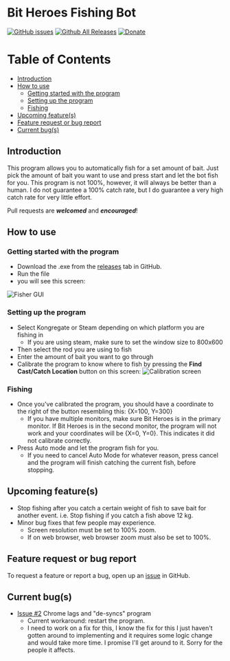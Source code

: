 # Bit Heroes Fishing Bot

[![GitHub issues](https://img.shields.io/github/issues/tiemonl/Bit-Heroes-Fishing-Bot.svg)](https://github.com/tiemonl/Bit-Heroes-Fishing-Bot/issues)
[![Github All Releases](https://img.shields.io/github/downloads/tiemonl/Bit-Heroes-Fishing-Bot/total.svg)](https://github.com/tiemonl/Bit-Heroes-Fishing-Bot/releases)
[![Donate](https://img.shields.io/badge/Donate-PayPal-green.svg)](https://www.paypal.com/cgi-bin/webscr?cmd=_s-xclick&hosted_button_id=9F2F5CFVSHK8G)


Table of Contents
=================
* [Introduction](#introduction)
* [How to use](#how-to-use)
	* [Getting started with the program](#getting-started-with-the-program)
	* [Setting up the program](#setting-up-the-program)
	* [Fishing](#fishing)
* [Upcoming feature(s)](#upcoming-features)
* [Feature request or bug report](#feature-request-or-bug-report)
* [Current bug(s)](#current-bugs)


## Introduction

This program allows you to automatically fish for a set amount of bait. Just pick the amount of bait you want to use and press start and let the bot fish for you. This program is not 100%, however, it will always be better than a human. I do not guarantee a 100% catch rate, but I do guarantee a very high catch rate for very little effort.

Pull requests are ***welcomed*** and ***encouraged***!

## How to use
### Getting started with the program
- Download the .exe from the [releases](https://github.com/tiemonl/Bit-Heroes-Fishing-Bot/releases) tab in GitHub.
- Run the file
- you will see this screen:

![Fisher GUI](https://i.imgur.com/19MnQxW.png)

### Setting up the program
- Select Kongregate or Steam depending on which platform you are fishing in
    - If you are using steam, make sure to set the window size to 800x600
- Then select the rod you are using to fish
- Enter the amount of bait you want to go through
- Calibrate the program to know where to fish by pressing the **Find Cast/Catch Location** button on this screen:
![Calibration screen](https://i.imgur.com/8mJ0T4o.png)

### Fishing
- Once you've calibrated the program, you should have a coordinate to the right of the button resembling this: {X=100, Y=300}
    - If you have multiple monitors, make sure Bit Heroes is in the primary monitor. If Bit Heroes is in the second monitor, the program will not work and your coordinates will be {X=0, Y=0}. This indicates it did not calibrate correctly.
- Press Auto mode and let the program fish for you.
    - If you need to cancel Auto Mode for whatever reason, press cancel and the program will finish catching the current fish, before stopping.


## Upcoming feature(s)
- Stop fishing after you catch a certain weight of fish to save bait for another event. i.e. Stop fishing if you catch a fish above 12 kg.
- Minor bug fixes that few people may experience.
	- Screen resolution must be set to 100% zoom.
	- If on web browser, web browser zoom must also be set to 100%.

## Feature request or bug report
To request a feature or report a bug, open up an [issue](https://github.com/tiemonl/Bit-Heroes-Fishing-Bot/issues) in GitHub.

## Current bug(s)
- [Issue #2](https://github.com/tiemonl/Bit-Heroes-Fishing-Bot/issues/2) Chrome lags and "de-syncs" program
	- Current workaround: restart the program. 
 	- I need to work on a fix for this, I know the fix for this I just haven't gotten around to implementing and it requires some logic change and would take more time. I promise I'll get around to it. Sorry for the people it affects.
 
